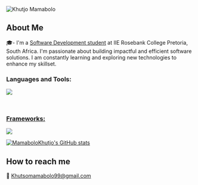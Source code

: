  ![Khutjo Mamabolo](https://github.com/user-attachments/assets/771f4de8-79cd-4769-bc39-9a686c30b786)


## About Me
🎓- I'm a [Software Development student](https://www.rosebankcollege.co.za/qualifications/iie-diploma-in-it-in-software-development/) at IIE Rosebank College Pretoria, South Africa. I'm passionate about building impactful and efficient software solutions. I am constantly learning and exploring new technologies to enhance my skillset.<br>

<h3 align="left">Languages and Tools:</h3>
<p align="left"><a href="https://skillicons.dev"><img src="https://skillicons.dev/icons?i=js,html,css,java,cs"</a> </p> <br>

<h3 align="left">Frameworks:</h3>
<p align="left"><a href="https://skillicons.dev"><img src="https://skillicons.dev/icons?i=dotnet"</a> </p>

[![MamaboloKhutjo's GitHub stats](https://github-readme-stats.vercel.app/api?username=MamaboloKhutjo&show_icons=true&theme=chartreuse-dark)](https://github.com/anuraghazra/github-readme-stats)

## How to reach me
📧 Khutsomamabolo99@gmail.com
